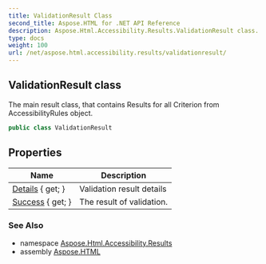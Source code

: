 ```yaml
---
title: ValidationResult Class
second_title: Aspose.HTML for .NET API Reference
description: Aspose.Html.Accessibility.Results.ValidationResult class. The main result class that contains Results for all Criterion from AccessibilityRules object
type: docs
weight: 100
url: /net/aspose.html.accessibility.results/validationresult/
---
```

## ValidationResult class

The main result class, that contains Results for all Criterion from AccessibilityRules object.

```csharp
public class ValidationResult
```

## Properties

| Name | Description |
| --- | --- |
| [Details](../../aspose.html.accessibility.results/validationresult/details/) { get; } | Validation result details |
| [Success](../../aspose.html.accessibility.results/validationresult/success/) { get; } | The result of validation. |

### See Also

* namespace [Aspose.Html.Accessibility.Results](../../aspose.html.accessibility.results/)
* assembly [Aspose.HTML](../../)
